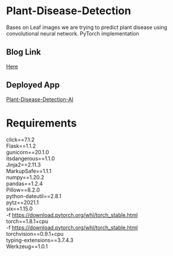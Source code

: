 # Plant-Disease-Detection
Bases on Leaf images we are trying to predict plant disease using convolutional neural network. PyTorch implementation

## Blog Link
<a href="https://medium.com/analytics-vidhya/plant-disease-detection-using-convolutional-neural-networks-and-pytorch-87c00c54c88f">Here</a><br>

## Deployed App
<a href="https://plant-disease-detection-ai.herokuapp.com/">Plant-Disease-Detection-AI</a><br>

# Requirements 
click==7.1.2<br>
Flask==1.1.2<br>
gunicorn==20.1.0<br>
itsdangerous==1.1.0<br>
Jinja2==2.11.3<br>
MarkupSafe==1.1.1<br>
numpy==1.20.2<br>
pandas==1.2.4<br>
Pillow==8.2.0<br>
python-dateutil==2.8.1<br>
pytz==2021.1<br>
six==1.15.0<br>
-f https://download.pytorch.org/whl/torch_stable.html<br>
torch==1.8.1+cpu<br>
-f https://download.pytorch.org/whl/torch_stable.html<br>
torchvision==0.9.1+cpu<br>
typing-extensions==3.7.4.3<br>
Werkzeug==1.0.1<br>
